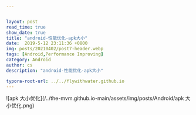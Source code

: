 ```yaml
---


layout: post
read_time: true
show_date: true
title: "android-性能优化-apk大小"
date:  2019-5-12 23:11:36 +0800
img: posts/20210402/post7-header.webp
tags: [Android,Performance Improving]
category: Android
author: cs
description: "android-性能优化-apk大小"

typora-root-url: ../../flywithwater.github.io
---
```


![apk 大小优化](/../the-mvm.github.io-main/assets/img/posts/Android/apk 大小优化.png)

